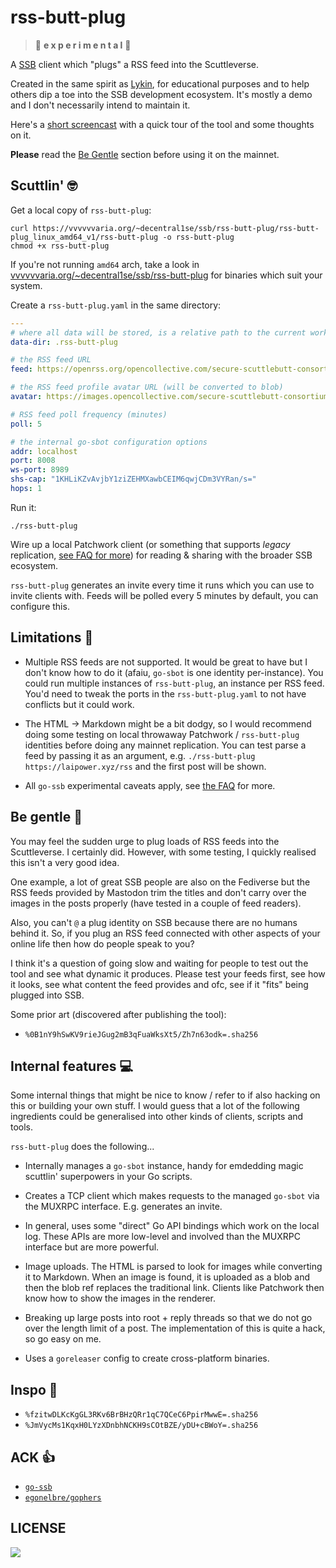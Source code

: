 # rss-butt-plug

> :peach: **e x p e r i m e n t a l** :peach:

A [SSB](https://scuttlebutt.nz) client which "plugs" a RSS feed into the Scuttleverse.

Created in the same spirit as [Lykin](https://git.coopcloud.tech/glyph/lykin),
for educational purposes and to help others dip a toe into the SSB development
ecosystem. It's mostly a demo and I don't necessarily intend to maintain it.

Here's a [short
screencast](http://vvvvvvaria.org/~decentral1se/ssb/rss-butt-plug/rbpc.mp4)
with a quick tour of the tool and some thoughts on it.

**Please** read the [Be Gentle](#be-gentle-monocle_face) section before using it on the mainnet.

## Scuttlin' :nerd_face:

Get a local copy of `rss-butt-plug`:

```
curl https://vvvvvvaria.org/~decentral1se/ssb/rss-butt-plug/rss-butt-plug_linux_amd64_v1/rss-butt-plug -o rss-butt-plug
chmod +x rss-butt-plug
```

If you're not running `amd64` arch, take a look in [vvvvvvaria.org/~decentral1se/ssb/rss-butt-plug](https://vvvvvvaria.org/~decentral1se/ssb/rss-butt-plug) for binaries which suit your system.

Create a `rss-butt-plug.yaml` in the same directory:

```yaml
---
# where all data will be stored, is a relative path to the current working directory
data-dir: .rss-butt-plug

# the RSS feed URL
feed: https://openrss.org/opencollective.com/secure-scuttlebutt-consortium/updates

# the RSS feed profile avatar URL (will be converted to blob)
avatar: https://images.opencollective.com/secure-scuttlebutt-consortium/676f245/logo/256.png

# RSS feed poll frequency (minutes)
poll: 5

# the internal go-sbot configuration options
addr: localhost
port: 8008
ws-port: 8989
shs-cap: "1KHLiKZvAvjbY1ziZEHMXawbCEIM6qwjCDm3VYRan/s="
hops: 1
```

Run it:

```
./rss-butt-plug
```

Wire up a local Patchwork client (or something that supports *legacy*
replication, [see FAQ for
more](https://github.com/ssbc/go-ssb/blob/master/docs/faq.md#what-is-legacy-replication))
for reading & sharing with the broader SSB ecosystem.

`rss-butt-plug` generates an invite every time it runs which you can use to
invite clients with. Feeds will be polled every 5 minutes by default, you can
configure this.

## Limitations :stop_sign:

* Multiple RSS feeds are not supported. It would be great to have but I don't
  know how to do it (afaiu, `go-sbot` is one identity per-instance). You could
  run multiple instances of `rss-butt-plug`, an instance per RSS feed. You'd
  need to tweak the ports in the `rss-butt-plug.yaml` to not have conflicts but
  it could work.

* The HTML -> Markdown might be a bit dodgy, so  I would recommend doing some
  testing on local throwaway Patchwork / `rss-butt-plug` identities before
  doing any mainnet replication. You can test parse a feed by passing it as an
  argument, e.g. `./rss-butt-plug https://laipower.xyz/rss` and the first post
  will be shown.

* All `go-ssb` experimental caveats apply, see [the
  FAQ](https://github.com/ssbc/go-ssb/blob/master/docs/faq.md) for more.

## Be gentle :monocle_face:

You may feel the sudden urge to plug loads of RSS feeds into the Scuttleverse.
I certainly did. However, with some testing, I quickly realised this isn't a
very good idea.

One example, a lot of great SSB people are also on the Fediverse but the RSS
feeds provided by Mastodon trim the titles and don't carry over the images in
the posts properly (have tested in a couple of feed readers).

Also, you can't `@` a plug identity on SSB because there are no humans behind
it. So, if you plug an RSS feed connected with other aspects of your online
life then how do people speak to you?

I think it's a question of going slow and waiting for people to test out the
tool and see what dynamic it produces. Please test your feeds first, see how it
looks, see what content the feed provides and ofc, see if it "fits" being
plugged into SSB.

Some prior art (discovered after publishing the tool):

- `%0B1nY9hSwKV9rieJGug2mB3qFuaWksXt5/Zh7n63odk=.sha256`

## Internal features :computer:

Some internal things that might be nice to know / refer to if also hacking on
this or building your own stuff. I would guess that a lot of the following
ingredients could be generalised into other kinds of clients, scripts and
tools.

`rss-butt-plug` does the following...

* Internally manages a `go-sbot` instance, handy for emdedding magic scuttlin'
  superpowers in your Go scripts.

* Creates a TCP client which makes requests to the managed `go-sbot` via the
  MUXRPC interface. E.g. generates an invite.

* In general, uses some "direct" Go API bindings which work on the local log.
  These APIs are more low-level and involved than the MUXRPC interface but are
  more powerful.

* Image uploads. The HTML is parsed to look for images while converting it to
  Markdown. When an image is found, it is uploaded as a blob and then the blob
  ref replaces the traditional link. Clients like Patchwork then know how to
  show the images in the renderer.

* Breaking up large posts into root + reply threads so that we do not go over
  the length limit of a post. The implementation of this is quite a hack, so go
  easy on me.

* Uses a `goreleaser` config to create cross-platform binaries.

## Inspo :sunflower:

* `%fzitwDLKcKgGL3RKv6BrBHzQRr1qC7QCeC6PpirMwwE=.sha256`
* `%JmVycMs1KqxH0LYzXDnbhNCKH9sCOtBZE/yDU+cBWoY=.sha256`

## ACK :+1:

* [`go-ssb`](https://github.com/ssbc/go-ssb)
* [`egonelbre/gophers`](https://github.com/egonelbre/gophers)

## LICENSE

<a href="https://git.coopcloud.tech/decentral1se/rss-butt-plug/src/branch/main/LICENSE">
  <img src="https://www.gnu.org/graphics/gplv3-or-later.png" />
</a>
